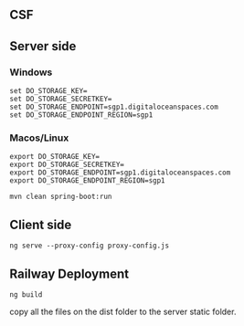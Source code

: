 ## CSF

## Server side

### Windows
```
set DO_STORAGE_KEY=
set DO_STORAGE_SECRETKEY=
set DO_STORAGE_ENDPOINT=sgp1.digitaloceanspaces.com
set DO_STORAGE_ENDPOINT_REGION=sgp1
```

### Macos/Linux
```
export DO_STORAGE_KEY=
export DO_STORAGE_SECRETKEY=
export DO_STORAGE_ENDPOINT=sgp1.digitaloceanspaces.com
export DO_STORAGE_ENDPOINT_REGION=sgp1
```

```
mvn clean spring-boot:run
```

## Client side
```
ng serve --proxy-config proxy-config.js
```

## Railway Deployment
```
ng build
```
copy all the files on the dist folder to the server static folder.